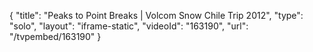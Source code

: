 {
    "title": "Peaks to Point Breaks | Volcom Snow Chile Trip 2012",
    "type": "solo",
    "layout": "iframe-static",
    "videoId": "163190",
    "url": "\/tvpembed\/163190"
}